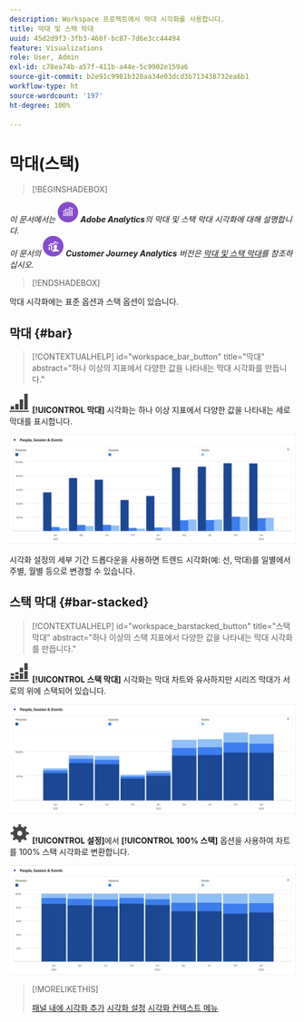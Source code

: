 ```yaml
---
description: Workspace 프로젝트에서 막대 시각화를 사용합니다.
title: 막대 및 스택 막대
uuid: 45d2d9f3-3fb3-460f-bc87-7d6e3cc44494
feature: Visualizations
role: User, Admin
exl-id: c78ea74b-a57f-411b-a44e-5c9902e159a6
source-git-commit: b2e91c9981b328aa34e03dcd3b713438732ea6b1
workflow-type: ht
source-wordcount: '197'
ht-degree: 100%

---
```


# 막대(스택)

>[!BEGINSHADEBOX]

_이 문서에서는_ ![Adobe Analytics](/help/assets/icons/AdobeAnalytics.svg) _**Adobe Analytics**&#x200B;의 막대 및 스택 막대 시각화에 대해 설명합니다._<br/>_이 문서의_ ![CustomerJourneyAnalytics](/help/assets/icons/CustomerJourneyAnalytics.svg) _**Customer Journey Analytics** 버전은 [막대 및 스택 막대](https://experienceleague.adobe.com/ko/docs/analytics-platform/using/cja-workspace/visualizations/bar)를 참조하십시오._

>[!ENDSHADEBOX]

막대 시각화에는 표준 옵션과 스택 옵션이 있습니다.

## 막대 {#bar}

<!-- markdownlint-disable MD034 -->

>[!CONTEXTUALHELP]
>id="workspace_bar_button"
>title="막대"
>abstract="하나 이상의 지표에서 다양한 값을 나타내는 막대 시각화를 만듭니다."

<!-- markdownlint-enable MD034 -->


![GraphBarVertical](/help/assets/icons/GraphBarVertical.svg) **[!UICONTROL 막대]** 시각화는 하나 이상 지표에서 다양한 값을 나타내는 세로 막대를 표시합니다.

![페이지 조회수, 방문 수, 진입 수, 종료 수 등 여러 지표를 보여 주는 가상 막대 시각화.](assets/bar.png)

시각화 설정의 세부 기간 드롭다운을 사용하면 트렌드 시각화(예: 선, 막대)를 일별에서 주별, 월별 등으로 변경할 수 있습니다.

## 스택 막대 {#bar-stacked}

<!-- markdownlint-disable MD034 -->

>[!CONTEXTUALHELP]
>id="workspace_barstacked_button"
>title="스택 막대"
>abstract="하나 이상의 스택 지표에서 다양한 값을 나타내는 막대 시각화를 만듭니다."

<!-- markdownlint-enable MD034 -->


![GraphBarVerticalStacked](/help/assets/icons/GraphBarVerticalStacked.svg) **[!UICONTROL 스택 막대]** 시각화는 막대 차트와 유사하지만 시리즈 막대가 서로의 위에 스택되어 있습니다.

![여러 지표를 보여 주는 스택 막대 차트.](assets/bar-stacked.png)

![설정](/help/assets/icons/Setting.svg) **[!UICONTROL 설정]**&#x200B;에서 **[!UICONTROL 100% 스택]** 옵션을 사용하여 차트를 100% 스택 시각화로 변환합니다.

![100% 스택 막대 차트.](assets/bar-stacked100.png)

>[!MORELIKETHIS]
>
>[패널 내에 시각화 추가](/help/analyze/analysis-workspace/visualizations/freeform-analysis-visualizations.md#add-visualizations-to-a-panel)
>[시각화 설정](/help/analyze/analysis-workspace/visualizations/freeform-analysis-visualizations.md#settings)
>[시각화 컨텍스트 메뉴](/help/analyze/analysis-workspace/visualizations/freeform-analysis-visualizations.md#context-menu)
>